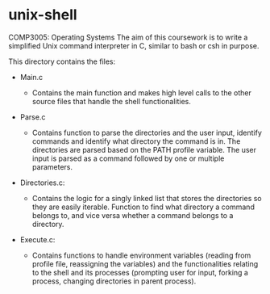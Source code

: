 # unix-shell
COMP3005: Operating Systems
The aim of this coursework is to write a simplified Unix command interpreter in C, similar to bash or csh in purpose.

This directory contains the files:

- Main.c
  - Contains the main function and makes high level calls to the other source files that handle the shell functionalities.

- Parse.c
  - Contains function to parse the directories and the user input, identify commands and identify what directory the command is in. The directories are parsed based on the PATH profile variable. The user input is parsed as a command followed by one or multiple parameters.

- Directories.c: 
  - Contains the logic for a singly linked list that stores the directories so they are easily iterable. Function to find what directory a command belongs to, and vice versa whether a command belongs to a directory. 

- Execute.c: 
  - Contains functions to handle environment variables (reading from profile file, reassigning the variables) and the functionalities relating to the shell and its processes (prompting user for input, forking a process, changing directories in parent process).
